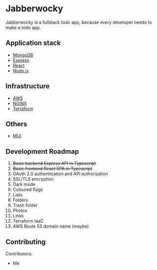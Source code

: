 # Jabberwocky

Jabberwocky is a fullstack todo app, because every developer needs to make a todo app.

## Application stack

- [MongoDB](https://www.mongodb.com/)
- [Express](https://expressjs.com/)
- [React](https://reactjs.org/)
- [Node.js](https://nodejs.org/en/)

## Infrastructure

- [AWS](https://aws.amazon.com/)
- [NGINX](https://nginx.org/)
- [Terraform](https://www.terraform.io/)

## Others

- [MUI](https://mui.com/)

## Development Roadmap

1. ~~Basic backend Express API in Typescript~~
2. ~~Basic frontend React SPA in Typescript~~
3. OAuth 2.0 authentication and API authorization
4. SSL/TLS encryption
5. Dark mode
6. Coloured flags
7. Lists
8. Folders
9. Trash folder
10. Photos
11. Links
12. Terraform IaaC
13. AWS Route 53 domain name (maybe)

## Contributing

Contributors:

- Me
